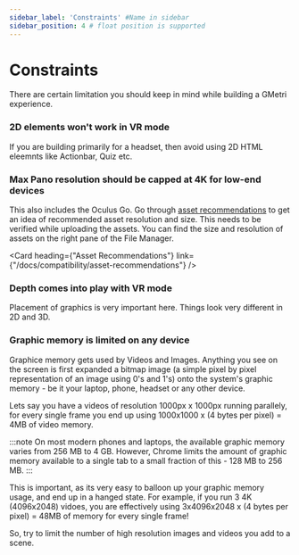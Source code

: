 ```yaml
---
sidebar_label: 'Constraints' #Name in sidebar
sidebar_position: 4 # float position is supported
---
```


# Constraints

There are certain limitation you should keep in mind while building a GMetri experience.

### 2D elements won't work in VR mode

If you are building primarily for a headset, then avoid using 2D HTML eleemnts like Actionbar, Quiz etc.

### Max Pano resolution should be capped at 4K for low-end devices

This also includes the Oculus Go. Go through [asset recommendations](./asset-recommendations) to get an idea of recommended asset resolution and size.
This needs to be verified while uploading the assets. You can find the size and resolution of assets on the right pane of the File Manager.

<Card heading={"Asset Recommendations"} link={"/docs/compatibility/asset-recommendations"} />

### Depth comes into play with VR mode

Placement of graphics is very important here. Things look very different in 2D and 3D.

### Graphic memory is limited on any device

Graphice memory gets used by Videos and Images. Anything you see on the screen is first expanded a bitmap image (a simple pixel by pixel representation of an image using 0's and 1's) onto the system's graphic memory - be it your laptop, phone, headset or any other device.

Lets say you have a videos of resolution 1000px x 1000px running parallely, for every single frame you end up using 1000x1000 x (4 bytes per pixel) = 4MB of video memory. 

:::note
On most modern phones and laptops, the available graphic memory varies from 256 MB to 4 GB. However, Chrome limits the amount of graphic memory available to a single tab to a small fraction of this - 128 MB to 256 MB.
:::

This is important, as its very easy to balloon up your graphic memory usage, and end up in a hanged state.
For example, if you run 3 4K (4096x2048) vidoes, you are effectively using 3x4096x2048 x (4 bytes per pixel) = 48MB of memory for every single frame!

So, try to limit the number of high resolution images and videos you add to a scene.
